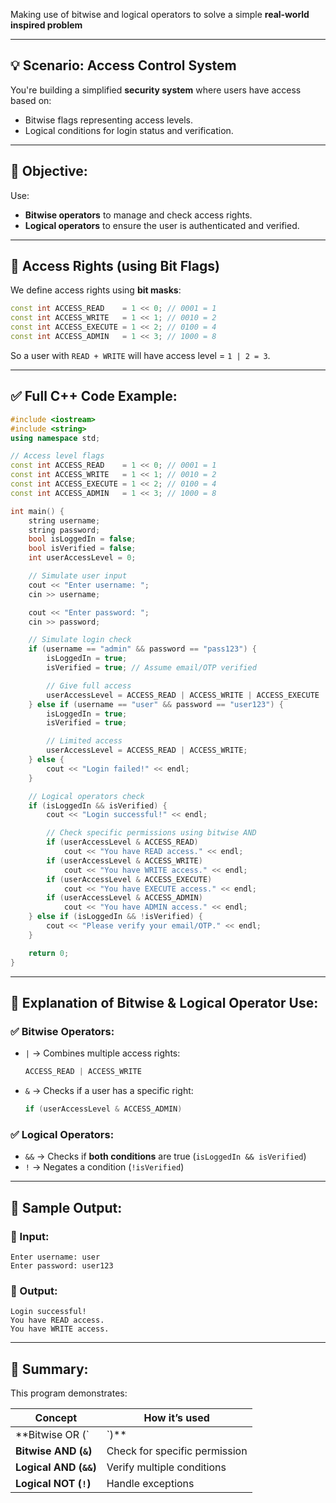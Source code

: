 Making use of bitwise and logical operators to solve a simple **real-world inspired problem**

---

## 💡 **Scenario: Access Control System**

You're building a simplified **security system** where users have access based on:

* Bitwise flags representing access levels.
* Logical conditions for login status and verification.

---

## 🎯 **Objective:**

Use:

* **Bitwise operators** to manage and check access rights.
* **Logical operators** to ensure the user is authenticated and verified.

---

## 🔐 **Access Rights (using Bit Flags)**

We define access rights using **bit masks**:

```cpp
const int ACCESS_READ    = 1 << 0; // 0001 = 1
const int ACCESS_WRITE   = 1 << 1; // 0010 = 2
const int ACCESS_EXECUTE = 1 << 2; // 0100 = 4
const int ACCESS_ADMIN   = 1 << 3; // 1000 = 8
```

So a user with `READ + WRITE` will have access level = `1 | 2 = 3`.

---

## ✅ **Full C++ Code Example:**

```cpp
#include <iostream>
#include <string>
using namespace std;

// Access level flags
const int ACCESS_READ    = 1 << 0; // 0001 = 1
const int ACCESS_WRITE   = 1 << 1; // 0010 = 2
const int ACCESS_EXECUTE = 1 << 2; // 0100 = 4
const int ACCESS_ADMIN   = 1 << 3; // 1000 = 8

int main() {
    string username;
    string password;
    bool isLoggedIn = false;
    bool isVerified = false;
    int userAccessLevel = 0;

    // Simulate user input
    cout << "Enter username: ";
    cin >> username;

    cout << "Enter password: ";
    cin >> password;

    // Simulate login check
    if (username == "admin" && password == "pass123") {
        isLoggedIn = true;
        isVerified = true; // Assume email/OTP verified

        // Give full access
        userAccessLevel = ACCESS_READ | ACCESS_WRITE | ACCESS_EXECUTE | ACCESS_ADMIN;
    } else if (username == "user" && password == "user123") {
        isLoggedIn = true;
        isVerified = true;

        // Limited access
        userAccessLevel = ACCESS_READ | ACCESS_WRITE;
    } else {
        cout << "Login failed!" << endl;
    }

    // Logical operators check
    if (isLoggedIn && isVerified) {
        cout << "Login successful!" << endl;

        // Check specific permissions using bitwise AND
        if (userAccessLevel & ACCESS_READ)
            cout << "You have READ access." << endl;
        if (userAccessLevel & ACCESS_WRITE)
            cout << "You have WRITE access." << endl;
        if (userAccessLevel & ACCESS_EXECUTE)
            cout << "You have EXECUTE access." << endl;
        if (userAccessLevel & ACCESS_ADMIN)
            cout << "You have ADMIN access." << endl;
    } else if (isLoggedIn && !isVerified) {
        cout << "Please verify your email/OTP." << endl;
    }

    return 0;
}
```

---

## 🧠 **Explanation of Bitwise & Logical Operator Use:**

### ✅ Bitwise Operators:

* `|` → Combines multiple access rights:

  ```cpp
  ACCESS_READ | ACCESS_WRITE
  ```
* `&` → Checks if a user has a specific right:

  ```cpp
  if (userAccessLevel & ACCESS_ADMIN)
  ```

### ✅ Logical Operators:

* `&&` → Checks if **both conditions** are true (`isLoggedIn && isVerified`)
* `!` → Negates a condition (`!isVerified`)

---

## 🧪 Sample Output:

### 🔹 Input:

```
Enter username: user
Enter password: user123
```

### 🔹 Output:

```
Login successful!
You have READ access.
You have WRITE access.
```

---

## 🧾 Summary:

This program demonstrates:

| Concept                | How it’s used                 |
| ---------------------- | ----------------------------- |
| **Bitwise OR (`|`)**   | Combine multiple permissions  |
| **Bitwise AND (`&`)**  | Check for specific permission |
| **Logical AND (`&&`)** | Verify multiple conditions    |
| **Logical NOT (`!`)**  | Handle exceptions             |

